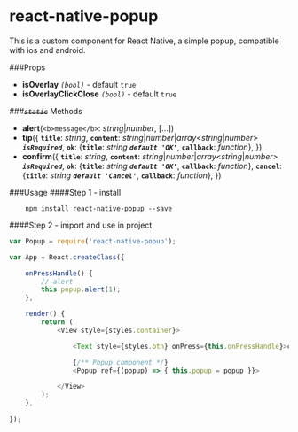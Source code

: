 # react-native-popup

This is a custom component for React Native, a simple popup, compatible with ios and android.

###Props
- <b>isOverlay</b> *`(bool)`* - default `true`
- <b>isOverlayClickClose</b> *`(bool)`* - default `true`

###~~*`static`*~~ Methods
- <b>alert</b>(`<b>message</b>`: *string*|*number*, [...])
- <b>tip</b>({ <b>`title`</b>: *string*, <b>`content`</b>: *string*|*number*|*array*<*string*|*number*> <b>*`isRequired`*</b>, <b>`ok`</b>: {<b>`title`</b>: *string* <b>*`default 'OK'`*</b>, <b>`callback`</b>: *function*}, })
- <b>confirm</b>({ <b>`title`</b>: *string*, <b>`content`</b>: *string*|*number*|*array*<*string*|*number*> <b>*`isRequired`*</b>, <b>`ok`</b>: {<b>`title`</b>: *string* <b>*`default 'OK'`*</b>, <b>`callback`</b>: *function*}, <b>`cancel`</b>: {<b>`title`</b>: *string* <b>*`default 'Cancel'`*</b>, <b>`callback`</b>: *function*}, })

###Usage
####Step 1 - install

```
	npm install react-native-popup --save
```

####Step 2 - import and use in project

```javascript
var Popup = require('react-native-popup');

var App = React.createClass({

	onPressHandle() {
		// alert
		this.popup.alert(1);
	},

	render() {
		return (
			<View style={styles.container}>

				<Text style={styles.btn} onPress={this.onPressHandle}>click me !</Text>

				{/** Popup component */}
				<Popup ref={(popup) => { this.popup = popup }}>

			</View>
		);
	},
	
});
```